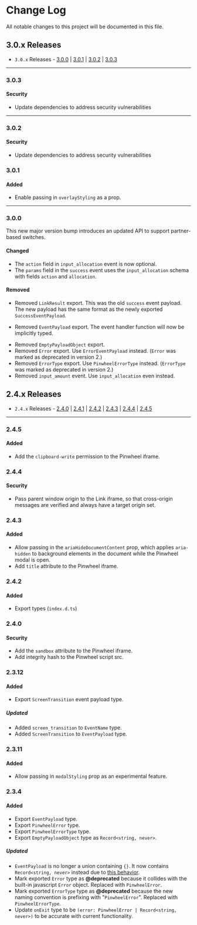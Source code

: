 # Change Log

All notable changes to this project will be documented in this file.

## 3.0.x Releases

- `3.0.x` Releases - [3.0.0](#300) | [3.0.1](#301) | [3.0.2](#302) | [3.0.3](#303)

---

### 3.0.3

#### Security

- Update dependencies to address security vulnerabilities

---

### 3.0.2

#### Security

- Update dependencies to address security vulnerabilities

### 3.0.1

#### Added

- Enable passing in `overlayStyling` as a prop.

---

### 3.0.0

This new major version bump introduces an updated API to support partner-based switches.

#### Changed
- The `action` field in `input_allocation` event is now optional.
- The `params` field in the `success` event uses the `input_allocation` schema with fields `action` and `allocation`.

#### Removed
- Removed `LinkResult` export. This was the old `success` event payload. The new payload has the same format as the newly exported `SuccessEventPayload`.
<!-- - Removed `PinwheelError` export. Use `ErrorEventPayload` instead. -->
- Removed `EventPayload` export. The event handler function will now be implicitly typed.
<!-- - Removed `ScreenTransition` export. Use `ScreenTransitionEventPayload` instead. -->
<!-- - Removed `InputAllocation` export. Use `ScreenTransitionEventPayload` instead. -->
- Removed `EmptyPayloadObject` export.
- Removed `Error` export. Use `ErrorEventPayload` instead. (`Error` was marked as deprecated in version 2.)
- Removed `ErrorType` export. Use `PinwheelErrorType` instead. (`ErrorType` was marked as deprecated in version 2.)
- Removed `input_amount` event. Use `input_allocation` even instead.


## 2.4.x Releases

- `2.4.x` Releases - [2.4.0](#240) | [2.4.1](#241) | [2.4.2](#242) | [2.4.3](#243) | [2.4.4](#244) | [2.4.5](#245)

---

### 2.4.5

#### Added

- Add the `clipboard-write` permission to the Pinwheel iframe.

### 2.4.4

#### Security

- Pass parent window origin to the Link iframe, so that cross-origin messages are verified and always have a target origin set.

### 2.4.3

#### Added

- Allow passing in the `ariaHideDocumentContent` prop, which applies `aria-hidden` to background elements in the document while the Pinwheel modal is open.
- Add `title` attribute to the Pinwheel iframe.

### 2.4.2

#### Added

- Export types (`index.d.ts`)

### 2.4.0

#### Security

- Add the `sandbox` attribute to the Pinwheel iframe.
- Add integrity hash to the Pinwheel script src.

### 2.3.12

#### Added

- Export `ScreenTransition` event payload type.

##### Updated

- Added `screen_transition` to `EventName` type.
- Added `ScreenTransition` to `EventPayload` type.

### 2.3.11

#### Added

- Allow passing in `modalStyling` prop as an experimental feature.

### 2.3.4

#### Added

- Export `EventPayload` type.
- Export `PinwheelError` type.
- Export `PinwheelErrorType` type.
- Export `EmptyPayloadObject` type as `Record<string, never>`.

##### Updated

- `EventPayload` is no longer a union containing `{}`. It now contains `Record<string, never>` instead due to [this behavior](https://github.com/Microsoft/TypeScript/wiki/FAQ#why-are-all-types-assignable-to-empty-interfaces).
- Mark exported `Error` type as **@deprecated** because it collides with the built-in javascript `Error` object. Replaced with `PinwheelError`.
- Mark exported `ErrorType` type as **@deprecated** because the new naming convention is prefixing with "`PinwheelError`". Replaced with `PinwheelErrorType`.
- Update `onExit` type to be `(error: PinwheelError | Record<string, never>)` to be accurate with current functionality.
